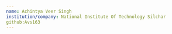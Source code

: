 ```yaml
---
name: Achintya Veer Singh
institution/company: National Institute Of Technology Silchar
github:Avs163
---
```

